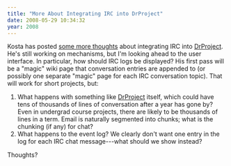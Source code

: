 ```yaml
---
title: "More About Integrating IRC into DrProject"
date: 2008-05-29 10:34:32
year: 2008
---
```

Kosta has posted <a href="http://drprojectirc.wordpress.com/2008/05/28/plan-for-logs-pt-2/">some more thoughts</a> about integrating IRC into <a href="http://www.drproject.org">DrProject</a>. He's still working on mechanisms, but I'm looking ahead to the user interface. In particular, how should IRC logs be displayed? His first pass will be a "magic" wiki page that conversation entries are appended to (or possibly one separate "magic" page for each IRC conversation topic).  That will work for short projects, but:
<ol>
	<li>What happens with something like <a href="http://www.drproject.org">DrProject</a> itself, which could have tens of thousands of lines of conversation after a year has gone by? Even in undergrad course projects, there are likely to be thousands of lines in a term. Email is naturally segmented into chunks; what is the chunking (if any) for chat?</li>
	<li>What happens to the event log? We clearly don't want one entry in the log for each IRC chat message---what should we show instead?</li>
</ol>
Thoughts?

